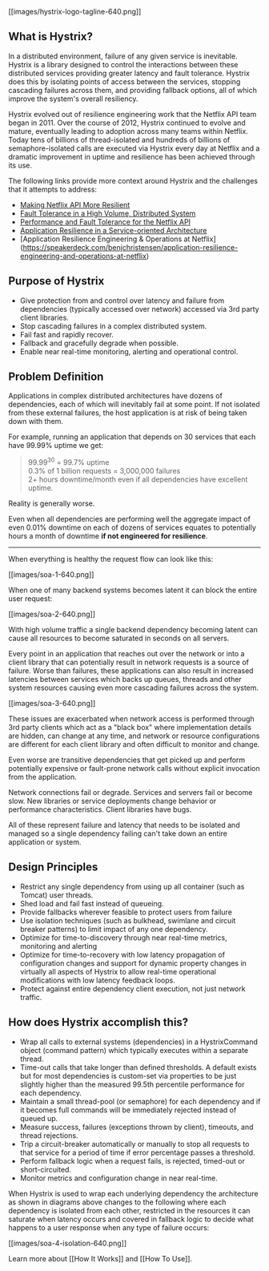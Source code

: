 [[images/hystrix-logo-tagline-640.png]]

## What is Hystrix?

In a distributed environment, failure of any given service is inevitable.  Hystrix is a library designed to control the interactions between these distributed services providing greater latency and fault tolerance.  Hystrix does this by isolating points of access between the services, stopping cascading failures across them, and providing fallback options, all of which improve the system's overall resiliency.

Hystrix evolved out of resilience engineering work that the Netflix API team began in 2011.  Over the course of 2012, Hystrix continued to evolve and mature, eventually leading to adoption across many teams within Netflix.  Today tens of billions of thread-isolated and hundreds of billions of semaphore-isolated calls are executed via Hystrix every day at Netflix and a dramatic improvement in uptime and resilience has been achieved through its use.

The following links provide more context around Hystrix and the challenges that it attempts to address:

* [Making Netflix API More Resilient](http://techblog.netflix.com/2011/12/making-netflix-api-more-resilient.html)
* [Fault Tolerance in a High Volume, Distributed System](http://techblog.netflix.com/2012/02/fault-tolerance-in-high-volume.html)
* [Performance and Fault Tolerance for the Netflix API](https://speakerdeck.com/benjchristensen/performance-and-fault-tolerance-for-the-netflix-api-august-2012)
* [Application Resilience in a Service-oriented Architecture](http://programming.oreilly.com/2013/06/application-resilience-in-a-service-oriented-architecture.html)
* [Application Resilience Engineering & Operations at Netflix] (https://speakerdeck.com/benjchristensen/application-resilience-engineering-and-operations-at-netflix)

## Purpose of Hystrix

* Give protection from and control over latency and failure from dependencies (typically accessed over network) accessed via 3rd party client libraries.
* Stop cascading failures in a complex distributed system. 
* Fail fast and rapidly recover. 
* Fallback and gracefully degrade when possible.
* Enable near real-time monitoring, alerting and operational control.

## Problem Definition

Applications in complex distributed architectures have dozens of dependencies, each of which will inevitably fail at some point.  If not isolated from these external failures, the host application is at risk of being taken down with them.

For example, running an application that depends on 30 services that each have 99.99% uptime we get:

>99.99<sup>30</sup>  =  99.7% uptime  
>0.3% of 1 billion requests = 3,000,000 failures  
>2+ hours downtime/month even if all dependencies have excellent uptime.  

Reality is generally worse.

Even when all dependencies are performing well the aggregate impact of even 0.01% downtime on each of dozens of services equates to potentially hours a month of downtime __if not engineered for resilience__. 

***

When everything is healthy the request flow can look like this:

[[images/soa-1-640.png]]

When one of many backend systems becomes latent it can block the entire user request:

[[images/soa-2-640.png]]

With high volume traffic a single backend dependency becoming latent can cause all resources to become saturated in seconds on all servers.

Every point in an application that reaches out over the network or into a client library that can potentially result in network requests is a source of failure.  Worse than failures, these applications can also result in increased latencies between services which backs up queues, threads and other system resources causing even more cascading failures across the system.

[[images/soa-3-640.png]]

These issues are exacerbated when network access is performed through 3rd party clients which act as a "black box" where implementation details are hidden, can change at any time, and network or resource configurations are different for each client library and often difficult to monitor and change. 

Even worse are transitive dependencies that get picked up and perform potentially expensive or fault-prone network calls without explicit invocation from the application.

Network connections fail or degrade. Services and servers fail or become slow. New libraries or service deployments change behavior or performance characteristics. Client libraries have bugs. 

All of these represent failure and latency that needs to be isolated and managed so a single dependency failing can't take down an entire application or system.

## Design Principles

* Restrict any single dependency from using up all container (such as Tomcat) user threads.
* Shed load and fail fast instead of queueing.
* Provide fallbacks wherever feasible to protect users from failure
* Use isolation techniques (such as bulkhead, swimlane and circuit breaker patterns) to limit impact of any one dependency.
* Optimize for time-to-discovery through near real-time metrics, monitoring and alerting
* Optimize for time-to-recovery with low latency propagation of configuration changes and support for dynamic property changes in virtually all aspects of Hystrix to allow real-time operational modifications with low latency feedback loops.
* Protect against entire dependency client execution, not just network traffic.

## How does Hystrix accomplish this?

* Wrap all calls to external systems (dependencies) in a HystrixCommand object (command pattern) which typically executes within a separate thread.
* Time-out calls that take longer than defined thresholds. A default exists but for most dependencies is custom-set via properties to be just slightly higher than the measured 99.5th percentile performance for each dependency.
* Maintain a small thread-pool (or semaphore) for each dependency and if it becomes full commands will be immediately rejected instead of queued up.
* Measure success, failures (exceptions thrown by client), timeouts, and thread rejections.
* Trip a circuit-breaker automatically or manually to stop all requests to that service for a period of time if error percentage passes a threshold.
* Perform fallback logic when a request fails, is rejected, timed-out or short-circuited.
* Monitor metrics and configuration change in near real-time.

When Hystrix is used to wrap each underlying dependency the architecture as shown in diagrams above changes to the following where each dependency is isolated from each other, restricted in the resources it can saturate when latency occurs and covered in fallback logic to decide what happens to a user response when any type of failure occurs:

[[images/soa-4-isolation-640.png]]

Learn more about [[How It Works]] and [[How To Use]].